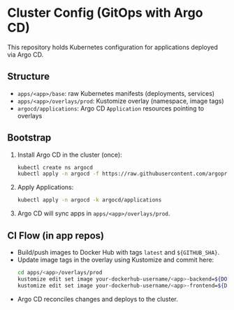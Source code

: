 # Cluster Config (GitOps with Argo CD)

This repository holds Kubernetes configuration for applications deployed via Argo CD.

## Structure
- `apps/<app>/base`: raw Kubernetes manifests (deployments, services)
- `apps/<app>/overlays/prod`: Kustomize overlay (namespace, image tags)
- `argocd/applications`: Argo CD `Application` resources pointing to overlays

## Bootstrap
1. Install Argo CD in the cluster (once):
   ```bash
   kubectl create ns argocd
   kubectl apply -n argocd -f https://raw.githubusercontent.com/argoproj/argo-cd/stable/manifests/install.yaml
   ```
2. Apply Applications:
   ```bash
   kubectl apply -n argocd -k argocd/applications
   ```
3. Argo CD will sync apps in `apps/<app>/overlays/prod`.

## CI Flow (in app repos)
- Build/push images to Docker Hub with tags `latest` and `${GITHUB_SHA}`.
- Update image tags in the overlay using Kustomize and commit here:
  ```bash
  cd apps/<app>/overlays/prod
  kustomize edit set image your-dockerhub-username/<app>-backend=${DOCKERHUB_USERNAME}/<app>-backend:${GITHUB_SHA}
  kustomize edit set image your-dockerhub-username/<app>-frontend=${DOCKERHUB_USERNAME}/<app>-frontend:${GITHUB_SHA}
  ```
- Argo CD reconciles changes and deploys to the cluster.

